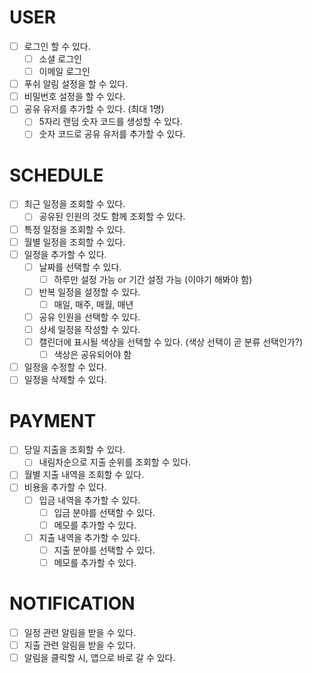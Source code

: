 # USER
- [ ] 로그인 할 수 있다.
  - [ ] 소셜 로그인
  - [ ] 이메일 로그인
- [ ] 푸쉬 알림 설정을 할 수 있다.
- [ ] 비밀번호 설정을 할 수 있다.
- [ ] 공유 유저를 추가할 수 있다. (최대 1명)
  - [ ] 5자리 랜덤 숫자 코드를 생성할 수 있다.
  - [ ] 숫자 코드로 공유 유저를 추가할 수 있다.

# SCHEDULE
- [ ] 최근 일정을 조회할 수 있다.
  - [ ] 공유된 인원의 것도 함께 조회할 수 있다.
- [ ] 특정 일정을 조회할 수 있다.
- [ ] 월별 일정을 조회할 수 있다.
- [ ] 일정을 추가할 수 있다.
  - [ ] 날짜를 선택할 수 있다.
    - [ ] 하루만 설정 가능 or 기간 설정 가능 (이야기 해봐야 함)
  - [ ] 반복 일정을 설정할 수 있다.
    - [ ] 매일, 매주, 매월, 매년
  - [ ] 공유 인원을 선택할 수 있다.
  - [ ] 상세 일정을 작성할 수 있다.
  - [ ] 캘린더에 표시될 색상을 선택할 수 있다. (색상 선택이 곧 분류 선택인가?)
    - [ ] 색상은 공유되어야 함
- [ ] 일정을 수정할 수 있다.
- [ ] 일정을 삭제할 수 있다.

# PAYMENT
- [ ] 당일 지출을 조회할 수 있다.
  - [ ] 내림차순으로 지출 순위를 조회할 수 있다.
- [ ] 월별 지출 내역을 조회할 수 있다.
- [ ] 비용을 추가할 수 있다.
  - [ ] 입금 내역을 추가할 수 있다.
    - [ ] 입금 분야를 선택할 수 있다.
    - [ ] 메모를 추가할 수 있다.
  - [ ] 지출 내역을 추가할 수 있다.
    - [ ] 지출 분야를 선택할 수 있다.
    - [ ] 메모를 추가할 수 있다.

# NOTIFICATION 
- [ ] 일정 관련 알림을 받을 수 있다.
- [ ] 지출 관련 알림을 받을 수 있다.
- [ ] 알림을 클릭할 시, 앱으로 바로 갈 수 있다.
